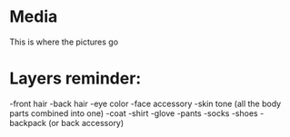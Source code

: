 # Media

This is where the pictures go

# Layers reminder:
-front hair
-back hair
-eye color
-face accessory
-skin tone (all the body parts combined into one)
-coat
-shirt
-glove
-pants
-socks
-shoes
-backpack (or back accessory)
